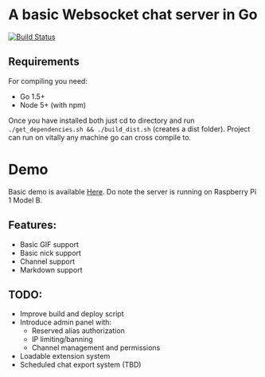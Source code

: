 # A basic Websocket chat server in Go

[![Build Status](https://semaphoreci.com/api/v1/projects/bb232bf4-f866-4d30-a526-218e9f3aed5b/647934/badge.svg)](https://semaphoreci.com/maxpert/raspchat)

## Requirements
For compiling you need:
 * Go 1.5+
 * Node 5+ (with npm)

Once you have installed both just cd to directory and run ```./get_dependencies.sh && ./build_dist.sh``` (creates a dist folder). Project can run on vitally any machine go can cross compile to.

# Demo

Basic demo is available [Here](http://raspchat.ngrok.io). Do note the server is running on Raspberry Pi 1 Model B.

## Features:

 * Basic GIF support
 * Basic nick support
 * Channel support
 * Markdown support


## TODO:

 * Improve build and deploy script
 * Introduce admin panel with:
   * Reserved alias authorization
   * IP limiting/banning
   * Channel management and permissions
 * Loadable extension system
 * Scheduled chat export system (TBD)
